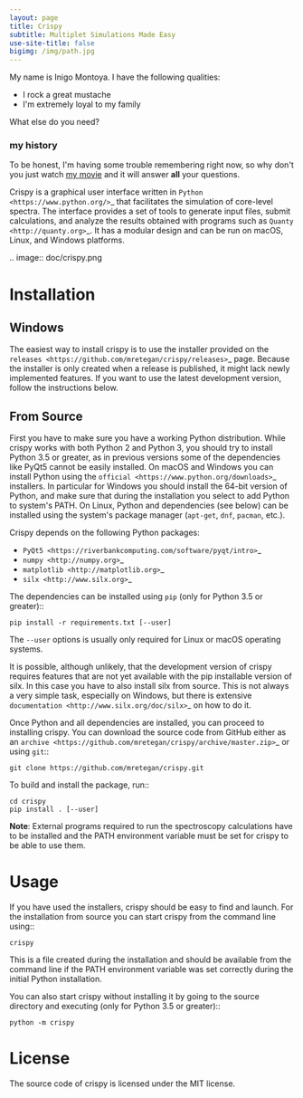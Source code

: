 ```yaml
---
layout: page
title: Crispy
subtitle: Multiplet Simulations Made Easy
use-site-title: false
bigimg: /img/path.jpg
---
```


My name is Inigo Montoya. I have the following qualities:

- I rock a great mustache
- I'm extremely loyal to my family

What else do you need?

### my history

To be honest, I'm having some trouble remembering right now, so why don't you just watch [my movie](http://en.wikipedia.org/wiki/The_Princess_Bride_%28film%29) and it will answer **all** your questions.


Crispy is a graphical user interface written in `Python <https://www.python.org/>`_ that facilitates the simulation of core-level spectra. The interface provides a set of tools to generate input files, submit calculations, and analyze the results obtained with programs such as `Quanty <http://quanty.org>`_. It has a modular design and can be run on macOS, Linux, and Windows platforms.

.. image:: doc/crispy.png

Installation
============

Windows
-------
The easiest way to install crispy is to use the installer provided on the `releases <https://github.com/mretegan/crispy/releases>`_ page. Because the installer is only created when a release is published, it might lack newly implemented features. If you want to use the latest development version, follow the instructions below.

From Source
-----------
First you have to make sure you have a working Python distribution. While crispy works with both Python 2 and Python 3, you should try to install Python 3.5 or greater, as in previous versions some of the dependencies like PyQt5 cannot be easily installed. On macOS and Windows you can install Python using the `official <https://www.python.org/downloads>`_ installers. In particular for Windows you should install the 64-bit version of Python, and make sure that during the installation you select to add Python to system's PATH. On Linux, Python and dependencies (see below) can be installed using the system's package manager (``apt-get``, ``dnf``, ``pacman``, etc.). 

Crispy depends on the following Python packages:

* `PyQt5 <https://riverbankcomputing.com/software/pyqt/intro>`_
* `numpy <http://numpy.org>`_
* `matplotlib <http://matplotlib.org>`_
* `silx <http://www.silx.org>`_

The dependencies can be installed using ``pip`` (only for Python 3.5 or greater):: 

    pip install -r requirements.txt [--user]

The ``--user`` options is usually only required for Linux or macOS operating systems.

It is possible, although unlikely, that the development version of crispy requires features that are not yet available with the pip installable version of silx. In this case you have to also install silx from source. This is not always a very simple task, especially on Windows, but there is extensive `documentation <http://www.silx.org/doc/silx>`_ on how to do it. 

Once Python and all dependencies are installed, you can proceed to installing crispy. You can download the source code from GitHub either as an `archive <https://github.com/mretegan/crispy/archive/master.zip>`_ or using ``git``::

    git clone https://github.com/mretegan/crispy.git

To build and install the package, run::

    cd crispy
    pip install . [--user]

**Note**: External programs required to run the spectroscopy calculations have to be installed and the PATH environment variable must be set for crispy to be able to use them.

Usage
=====
If you have used the installers, crispy should be easy to find and launch. For the installation from source you can start crispy from the command line using::

    crispy

This is a file created during the installation and should be available from the command line if the PATH environment variable was set correctly during the initial Python installation. 

You can also start crispy without installing it by going to the source directory and executing (only for Python 3.5 or greater)::

    python -m crispy

License
=======
The source code of crispy is licensed under the MIT license.

